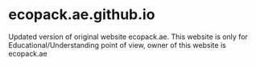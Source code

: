# ecopack.ae.github.io
Updated version of original website ecopack.ae.
This website is only for Educational/Understanding point of view, owner of this website is ecopack.ae
